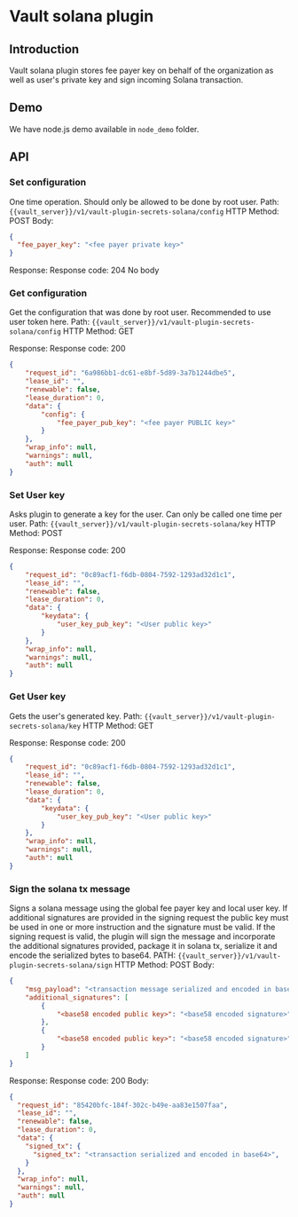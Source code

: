 # Vault solana plugin

## Introduction
Vault solana plugin stores fee payer key on behalf of the organization as well as user's private key and sign incoming Solana
transaction.

## Demo
We have node.js demo available in `node_demo` folder.

## API

### Set configuration
One time operation. Should only be allowed to be done by root user.
Path: `{{vault_server}}/v1/vault-plugin-secrets-solana/config`
HTTP Method: POST
Body: 
```json
{
  "fee_payer_key": "<fee payer private key>"
}
```

Response: 
Response code: 204
No body

### Get configuration
Get the configuration that was done by root user. Recommended to use user token here.
Path: `{{vault_server}}/v1/vault-plugin-secrets-solana/config`
HTTP Method: GET

Response:
Response code: 200
```json
{
    "request_id": "6a986bb1-dc61-e8bf-5d89-3a7b1244dbe5",
    "lease_id": "",
    "renewable": false,
    "lease_duration": 0,
    "data": {
        "config": {
            "fee_payer_pub_key": "<fee payer PUBLIC key>"
        }
    },
    "wrap_info": null,
    "warnings": null,
    "auth": null
}
```

### Set User key
Asks plugin to generate a key for the user. Can only be called one time per user.
Path: `{{vault_server}}/v1/vault-plugin-secrets-solana/key`
HTTP Method: POST

Response: 
Response code: 200
```json
{
    "request_id": "0c89acf1-f6db-0804-7592-1293ad32d1c1",
    "lease_id": "",
    "renewable": false,
    "lease_duration": 0,
    "data": {
        "keydata": {
            "user_key_pub_key": "<User public key>"
        }
    },
    "wrap_info": null,
    "warnings": null,
    "auth": null
}
```

### Get User key
Gets the user's generated key.
Path: `{{vault_server}}/v1/vault-plugin-secrets-solana/key`
HTTP Method: GET

Response:
Response code: 200
```json
{
    "request_id": "0c89acf1-f6db-0804-7592-1293ad32d1c1",
    "lease_id": "",
    "renewable": false,
    "lease_duration": 0,
    "data": {
        "keydata": {
            "user_key_pub_key": "<User public key>"
        }
    },
    "wrap_info": null,
    "warnings": null,
    "auth": null
}
```

### Sign the solana tx message
Signs a solana message using the global fee payer key and local user key.
If additional signatures are provided in the signing request the public key must be used in one or 
more instruction and the signature must be valid. 
If the signing request is valid, the plugin will sign the message and incorporate the additional signatures
provided, package it in solana tx, serialize it and encode the serialized bytes to base64.
PATH: `{{vault_server}}/v1/vault-plugin-secrets-solana/sign`
HTTP Method: POST
Body: 
```json
{
    "msg_payload": "<transaction message serialized and encoded in base64>",
    "additional_signatures": [
        {
            "<base58 encoded public key>": "<base58 encoded signature>"
        },
        {
            "<base58 encoded public key>": "<base58 encoded signature>"
        }
    ]
}
```

Response:
Response code: 200
Body: 
```json
{
  "request_id": "85420bfc-184f-302c-b49e-aa83e1507faa",
  "lease_id": "",
  "renewable": false,
  "lease_duration": 0,
  "data": {
    "signed_tx": {
      "signed_tx": "<transaction serialized and encoded in base64>",
    }
  },
  "wrap_info": null,
  "warnings": null,
  "auth": null
}
```

